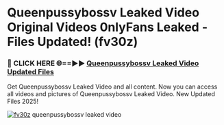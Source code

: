 # Queenpussybossv Leaked Video Original Videos 0nlyFans Leaked - Files Updated! (fv30z)

<h3>🔴 CLICK HERE 🌐==►► <a href="https://tinyurl.com/ms9xzufz" rel="nofollow">Queenpussybossv Leaked Video Updated Files</a></h3>

Get Queenpussybossv Leaked Video and all content. Now you can access all videos and pictures of Queenpussybossv Leaked Video. New Updated Files 2025!

[![fv30z](https://i.imgur.com/NaUBvic.gif)](https://tinyurl.com/ms9xzufz)
queenpussybossv leaked video